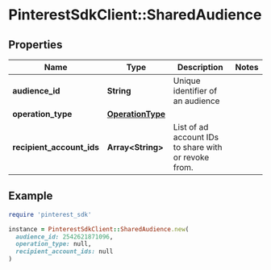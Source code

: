 # PinterestSdkClient::SharedAudience

## Properties

| Name | Type | Description | Notes |
| ---- | ---- | ----------- | ----- |
| **audience_id** | **String** | Unique identifier of an audience |  |
| **operation_type** | [**OperationType**](OperationType.md) |  |  |
| **recipient_account_ids** | **Array&lt;String&gt;** | List of ad account IDs to share with or revoke from. |  |

## Example

```ruby
require 'pinterest_sdk'

instance = PinterestSdkClient::SharedAudience.new(
  audience_id: 2542621871096,
  operation_type: null,
  recipient_account_ids: null
)
```

